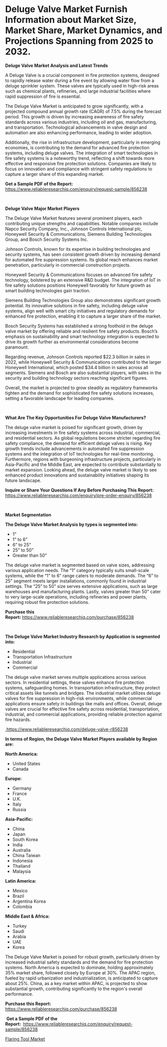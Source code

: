 <p><h1>Deluge Valve Market Furnish Information about Market Size, Market Share, Market Dynamics, and Projections Spanning from 2025 to 2032.</h1></p><p><strong>Deluge Valve Market Analysis and Latest Trends</strong></p>
<p><p>A Deluge Valve is a crucial component in fire protection systems, designed to rapidly release water during a fire event by allowing water flow from a deluge sprinkler system. These valves are typically used in high-risk areas such as chemical plants, refineries, and large industrial facilities where rapid suppression of fire is essential. </p><p>The Deluge Valve Market is anticipated to grow significantly, with a projected compound annual growth rate (CAGR) of 7.5% during the forecast period. This growth is driven by increasing awareness of fire safety standards across various industries, including oil and gas, manufacturing, and transportation. Technological advancements in valve design and automation are also enhancing performance, leading to wider adoption. </p><p>Additionally, the rise in infrastructure development, particularly in emerging economies, is contributing to the demand for advanced fire protection systems, including deluge valves. The integration of smart technologies in fire safety systems is a noteworthy trend, reflecting a shift towards more effective and responsive fire protection solutions. Companies are likely to focus on innovation and compliance with stringent safety regulations to capture a larger share of this expanding market.</p></p>
<p><strong>Get a Sample PDF of the Report:&nbsp;</strong> <a href="https://www.reliableresearchiq.com/enquiry/request-sample/856238?utm_campaign=2284&utm_medium=2&utm_source=Github&utm_content=ia&utm_term=08042025&utm_id=deluge-valve">https://www.reliableresearchiq.com/enquiry/request-sample/856238</a></p>
<p>&nbsp;</p>
<p><strong>Deluge Valve Major Market Players</strong></p>
<p><p>The Deluge Valve Market features several prominent players, each contributing unique strengths and capabilities. Notable companies include Napco Security Company, Inc., Johnson Controls International plc, Honeywell Security & Communications, Siemens Building Technologies Group, and Bosch Security Systems Inc. </p><p>Johnson Controls, known for its expertise in building technologies and security systems, has seen consistent growth driven by increasing demand for automated fire suppression systems. Its global reach enhances market penetration, particularly in commercial construction projects.</p><p>Honeywell Security & Communications focuses on advanced fire safety technology, bolstered by an extensive R&D budget. The integration of IoT in fire safety solutions positions Honeywell favorably for future growth as smart building technologies gain traction.</p><p>Siemens Building Technologies Group also demonstrates significant growth potential. Its innovative solutions in fire safety, including deluge valve systems, align well with smart city initiatives and regulatory demands for enhanced fire protection, enabling it to capture a larger share of the market.</p><p>Bosch Security Systems has established a strong foothold in the deluge valve market by offering reliable and resilient fire safety products. Bosch’s emphasis on sustainability and smart technology integration is expected to drive its growth further as environmental considerations become paramount.</p><p>Regarding revenue, Johnson Controls reported $22.3 billion in sales in 2022, while Honeywell Security & Communications contributed to the larger Honeywell International, which posted $34.4 billion in sales across all segments. Siemens and Bosch are also substantial players, with sales in the security and building technology sectors reaching significant figures.</p><p>Overall, the market is projected to grow steadily as regulatory frameworks tighten and the demand for sophisticated fire safety solutions increases, setting a favorable landscape for leading companies.</p></p>
<p>&nbsp;</p>
<p><strong>What Are The Key Opportunities For Deluge Valve Manufacturers?</strong></p>
<p><p>The deluge valve market is poised for significant growth, driven by increasing investments in fire safety systems across industrial, commercial, and residential sectors. As global regulations become stricter regarding fire safety compliance, the demand for efficient deluge valves is rising. Key growth trends include advancements in automated fire suppression systems and the integration of IoT technologies for real-time monitoring. Furthermore, regions with burgeoning infrastructure projects, particularly in Asia-Pacific and the Middle East, are expected to contribute substantially to market expansion. Looking ahead, the deluge valve market is likely to see enhanced product innovations and sustainability initiatives shaping its future landscape.</p></p>
<p><strong>Inquire or Share Your Questions If Any Before Purchasing This Report:</strong> <a href="https://www.reliableresearchiq.com/enquiry/pre-order-enquiry/856238?utm_campaign=2284&utm_medium=2&utm_source=Github&utm_content=ia&utm_term=08042025&utm_id=deluge-valve">https://www.reliableresearchiq.com/enquiry/pre-order-enquiry/856238</a></p>
<p>&nbsp;</p>
<p><strong>Market Segmentation</strong></p>
<p><strong>The Deluge Valve Market Analysis by types is segmented into:</strong></p>
<p><ul><li>1”</li><li>1” to 6”</li><li>6” to 25”</li><li>25” to 50”</li><li>Greater than 50”</li></ul></p>
<p><p>The deluge valve market is segmented based on valve sizes, addressing various application needs. The “1” category typically suits small-scale systems, while the “1” to 6” range caters to moderate demands. The “6” to 25” segment meets larger installations, commonly found in industrial settings. The “25” to 50” size serves extensive applications, such as large warehouses and manufacturing plants. Lastly, valves greater than 50” cater to very large-scale operations, including refineries and power plants, requiring robust fire protection solutions.</p></p>
<p><strong>Purchase this Report:&nbsp;</strong><a href="https://www.reliableresearchiq.com/purchase/856238?utm_campaign=2284&utm_medium=2&utm_source=Github&utm_content=ia&utm_term=08042025&utm_id=deluge-valve">https://www.reliableresearchiq.com/purchase/856238</a></p>
<p>&nbsp;</p>
<p><strong>The Deluge Valve Market Industry Research by Application is segmented into:</strong></p>
<p><ul><li>Residential</li><li>Transportation Infrastructure</li><li>Industrial</li><li>Commercial</li></ul></p>
<p><p>The deluge valve market serves multiple applications across various sectors. In residential settings, these valves enhance fire protection systems, safeguarding homes. In transportation infrastructure, they protect critical assets like tunnels and bridges. The industrial market utilizes deluge valves for fire suppression in high-risk environments, while commercial applications ensure safety in buildings like malls and offices. Overall, deluge valves are crucial for effective fire safety across residential, transportation, industrial, and commercial applications, providing reliable protection against fire hazards.</p></p>
<p><a href="https://www.reliableresearchiq.com/deluge-valve-r856238?utm_campaign=2284&utm_medium=2&utm_source=Github&utm_content=ia&utm_term=08042025&utm_id=deluge-valve">&nbsp;https://www.reliableresearchiq.com/deluge-valve-r856238</a></p>
<p><strong>In terms of Region, the Deluge Valve Market Players available by Region are:</strong></p>
<p>
    <p> <strong> North America: </strong>
        <ul>
            <li>United States</li>
            <li>Canada</li>
        </ul>
        </p> 
    <p> <strong> Europe: </strong>
        <ul>
            <li>Germany</li>
            <li>France</li>
            <li>U.K.</li>
            <li>Italy</li>
            <li>Russia</li>
        </ul>
        </p> 
    <p> <strong> Asia-Pacific: </strong>
        <ul>
            <li>China</li>
            <li>Japan</li>
            <li>South Korea</li>
            <li>India</li>
            <li>Australia</li>
            <li>China Taiwan</li>
            <li>Indonesia</li>
            <li>Thailand</li>
            <li>Malaysia</li>
        </ul>
        </p> 
    <p> <strong> Latin America: </strong>
        <ul>
            <li>Mexico</li>
            <li>Brazil</li>
            <li>Argentina Korea</li>
            <li>Colombia</li>
        </ul>
        </p> 
    <p> <strong> Middle East & Africa: </strong>
        <ul>
            <li>Turkey</li>
            <li>Saudi</li>
            <li>Arabia</li>
            <li>UAE</li>
            <li>Korea</li>
        </ul>
    </p>
    </p>
<p><p>The Deluge Valve Market is poised for robust growth, particularly driven by increased industrial safety standards and the demand for fire protection systems. North America is expected to dominate, holding approximately 35% market share, followed closely by Europe at 30%. The APAC region, fueled by rapid urbanization and industrialization, is anticipated to capture about 25%. China, as a key market within APAC, is projected to show substantial growth, contributing significantly to the region's overall performance.</p></p>
<p><strong>Purchase this Report: </strong><a href="https://www.reliableresearchiq.com/purchase/856238?utm_campaign=2284&utm_medium=2&utm_source=Github&utm_content=ia&utm_term=08042025&utm_id=deluge-valve">https://www.reliableresearchiq.com/purchase/856238</a></p>
<p>&nbsp;<strong>Get a Sample PDF of the Report:&nbsp;&nbsp;</strong><a href="https://www.reliableresearchiq.com/enquiry/request-sample/856238?utm_campaign=2284&utm_medium=2&utm_source=Github&utm_content=ia&utm_term=08042025&utm_id=deluge-valve">https://www.reliableresearchiq.com/enquiry/request-sample/856238</a></p>
<p><strong></strong></p>
<p><p><a href="https://github.com/SanjidaMahmud54/Market-Research-Report-List-2/blob/main/flaring-tool-market.md?utm_campaign=2284&utm_medium=2&utm_source=Github&utm_content=ia&utm_term=08042025&utm_id=deluge-valve">Flaring Tool Market</a></p></p>